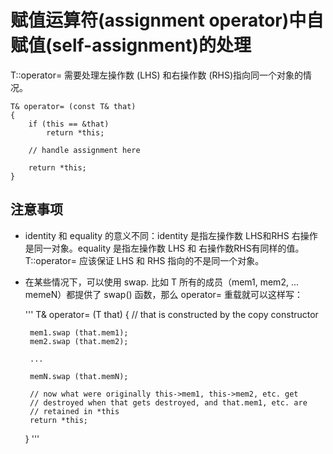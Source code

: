 # 赋值运算符(assignment operator)中自赋值(self-assignment)的处理

T::operator= 需要处理左操作数 (LHS) 和右操作数 (RHS)指向同一个对象的情况。


    T& operator= (const T& that)
    {
        if (this == &that)
            return *this;

        // handle assignment here

        return *this;
    }

## 注意事项

* identity 和 equality 的意义不同：identity 是指左操作数 LHS和RHS 右操作是同一对象。equality 是指左操作数 LHS 和 右操作数RHS有同样的值。 T::operator= 应该保证 LHS 和 RHS 指向的不是同一个对象。


* 在某些情况下，可以使用 swap. 比如 T 所有的成员（mem1, mem2, ... memeN）都提供了 swap() 函数，那么 operator= 重载就可以这样写：    
    
    '''
    T& operator= (T that)
    {
       // that is constructed by the copy constructor

       mem1.swap (that.mem1);
       mem2.swap (that.mem2);

       ...

       memN.swap (that.memN);
 
       // now what were originally this->mem1, this->mem2, etc. get
       // destroyed when that gets destroyed, and that.mem1, etc. are
       // retained in *this 
       return *this;
    }
    '''

